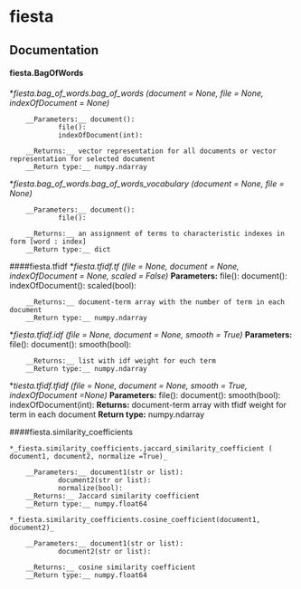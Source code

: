 # fiesta
## Documentation 

#### fiesta.BagOfWords
*_fiesta.bag_of_words.bag_of_words (document = None, file = None, indexOfDocument = None)_
	
		__Parameters:__ document():
				file():
				indexOfDocument(int): 

		__Returns:__ vector representation for all documents or vector representation for selected document
		__Return type:__ numpy.ndarray

*_fiesta.bag_of_words.bag_of_words_vocabulary (document = None, file = None)_
	
		__Parameters:__ document():
				file():

		__Returns:__ an assignment of terms to characteristic indexes in form [word : index] 
		__Return type:__ dict

####fiesta.tfidf
*_fiesta.tfidf.tf (file = None, document = None, indexOfDocument = None,_ 
						_scaled = False)_
		__Parameters:__ file():
				document():
				indexOfDocument():
				scaled(bool):

		__Returns:__ document-term array with the number of term in each document 
		__Return type:__ numpy.ndarray

*_fiesta.tfidf.idf (file = None, document = None, smooth = True)_
		__Parameters:__ file():
				document():
				smooth(bool):

		__Returns:__ list with idf weight for euch term
		__Return type:__ numpy.ndarray


*_tiesta.tfidf.tfidf (file = None, document = None, smooth = True,_
 _indexOfDocument =None)_
		__Parameters:__ file():
				document():
				smooth(bool):
				indexOfDocument(int):
		__Returns:__ document-term array with tfidf weight for term in each document 
		__Return type:__ numpy.ndarray


####fiesta.similarity_coefficients

	*_fiesta.similarity_coefficients.jaccard_similarity_coefficient ( document1, document2, normalize =True)_
		
		__Parameters:__ document1(str or list):
				document2(str or list):
				normalize(bool):
		__Returns:__ Jaccard similarity coefficient
		__Return type:__ numpy.float64

	*_fiesta.similarity_coefficients.cosine_coefficient(document1, document2)_
		
		__Parameters:__ document1(str or list):
				document2(str or list):

		__Returns:__ cosine similarity coefficient
		__Return type:__ numpy.float64
